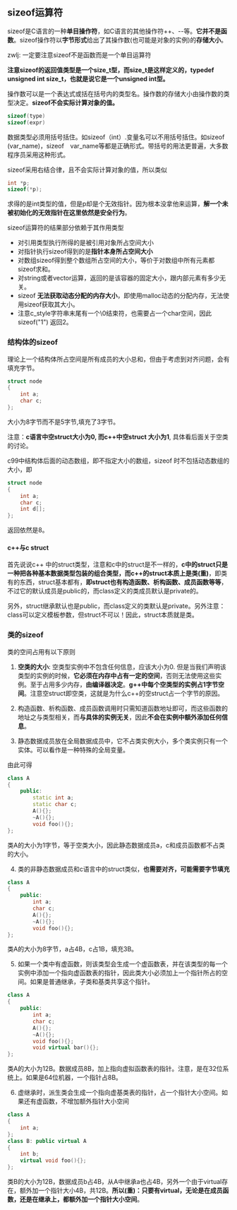 ## sizeof运算符
sizeof是C语言的一种**单目操作符**，如C语言的其他操作符++、--等。**它并不是函数**。sizeof操作符以**字节形式**给出了其操作数(也可能是对象的实例)的**存储大小**。

zwlj: 一定要注意sizeof不是函数而是一个单目运算符

**注意sizeof的返回值类型是一个size_t型，而size_t是这样定义的，typedef unsigned int size_t，也就是说它是一个unsigned int型。**

操作数可以是一个表达式或括在括号内的类型名。操作数的存储大小由操作数的类型决定。**sizeof不会实际计算对象的值。**

``` c++
sizeof(type)
sizeof(expr)
```

数据类型必须用括号括住。如sizeof（int）.变量名可以不用括号括住。如sizeof　(var_name)，sizeof　var_name等都是正确形式。带括号的用法更普遍，大多数程序员采用这种形式。　

sizeof采用右结合律，且不会实际计算对象的值，所以类似

``` c++
int *p;
sizeof(*p);
```

求得的是int类型的值，但是p却是个无效指针。因为根本没拿他来运算，**解一个未被初始化的无效指针在这里依然是安全行为**。

sizeof运算符的结果部分依赖于其作用类型

 - 对引用类型执行所得的是被引用对象所占空间大小
 - 对指针执行sizeof得到的是**指针本身所占空间大小**
 - 对数组sizeof得到整个数组所占空间的大小，等价于对数组中所有元素都sizeof求和。
 - 对string或者vector运算，返回的是该容器的固定大小，跟内部元素有多少无关。
 - sizeof **无法获取动态分配的内存大小**，即使用malloc动态的分配内存，无法使用sizeof获取其大小。
 - 注意c_style字符串末尾有一个\0结束符，也需要占一个char空间，因此sizeof("1") 返回2。

### 结构体的sizeof
理论上一个结构体所占空间是所有成员的大小总和，但由于考虑到对齐问题，会有填充字节。

``` c++
struct node
{
    int a;
    char c;
};
```

大小为8字节而不是5字节,填充了3字节。

注意：**c语言中空struct大小为0, 而c++中空struct 大小为1**, 具体看后面关于空类的讨论。

c99中结构体后面的动态数组，即不指定大小的数组，sizeof 时不包括动态数组的大小，即

``` c++
struct node
{
    int a;
    char c;
    int d[];
};
```

返回依然是8。

#### c++与c struct
首先说说c++ 中的struct类型，注意和c中的struct是不一样的，**c中的struct只是一种把各种基本数据类型包装的组合类型，而c++的struct本质上是类(重)**，即类有的东西，struct基本都有，**即struct也有构造函数、析构函数、成员函数等等**，不过它的默认成员是public的，而class定义的类成员默认是private的。

另外，struct继承默认也是public，而class定义的类默认是private。另外注意：class可以定义模板参数，但struct不可以！因此，struct本质就是类。

### 类的sizeof

类的空间占用有以下原则

1. **空类的大小**: 空类型实例中不包含任何信息，应该大小为0. 但是当我们声明该类型的实例的时候，**它必须在内存中占有一定的空间**，否则无法使用这些实例。至于占用多少内存，**由编译器决定**。**g++中每个空类型的实例占1字节空间**。注意空struct即空类，这就是为什么c++的空struct占一个字节的原因。

2. 构造函数、析构函数、成员函数调用时只需知道函数地址即可，而这些函数的地址之与类型相关，而**与具体的实例无关**，因此**不会在实例中额外添加任何信息**。

3. 静态数据成员放在全局数据成员中，它不占类实例大小，多个类实例只有一个实体。可以看作是一种特殊的全局变量。

由此可得

``` c++
class A
{
    public:
        static int a;
        static char c;
        A(){};
        ~A(){};
        void foo(){};
};
```

类A的大小为1字节，等于空类大小，因此静态数据成员a，c和成员函数都不占类的大小。

4. 类的非静态数据成员和c语言中的struct类似，**也需要对齐，可能需要字节填充**

``` c++
class A
{
    public:
        int a;
        char c;
        A(){};
        ~A(){};
        void foo(){};
};
```

类A的大小为8字节，a占4B，c占1B，填充3B。

5. 如果一个类中有虚函数，则该类型会生成一个虚函数表，并在该类型的每一个实例中添加一个指向虚函数表的指针，因此类大小必须加上一个指针所占的空间。如果是普通继承，子类和基类共享这个指针。


``` c++
class A
{
    public:
        int a;
        char c;
        A(){};
        ~A(){};
        void foo(){};
        void virtual bar(){};
};
```

类A的大小为12B。数据成员8B，加上指向虚拟函数表的指针。注意，是在32位系统上。如果是64位机器，一个指针占8B。

6. 虚继承时，派生类会生成一个指向虚基类表的指针，占一个指针大小空间。如果还有虚函数，不增加额外指针大小空间

``` c++
class A
{
    int a;
};
class B: public virtual A
{
    int b;
    virtual void foo(){};
};
```


类B的大小为12B，数据成员b占4B，从A中继承a也占4B，另外一个由于virtual存在，额外加一个指针大小4B，共12B。**所以(重)：只要有virtual，无论是在成员函数，还是在继承上，都额外加一个指针大小空间**。
